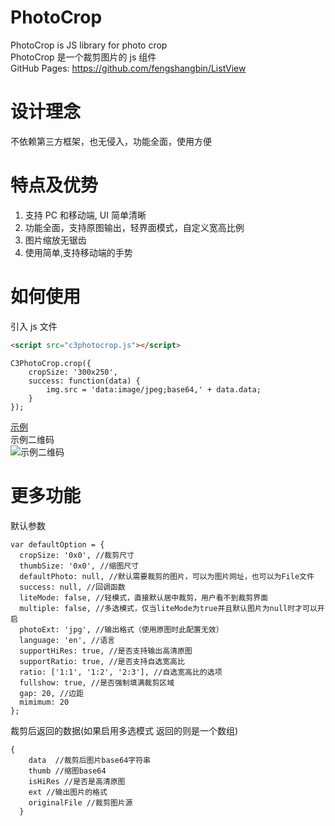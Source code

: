 # PhotoCrop

PhotoCrop is JS library for photo crop  
PhotoCrop 是一个裁剪图片的 js 组件  
GitHub Pages: https://github.com/fengshangbin/ListView

# 设计理念

不依赖第三方框架，也无侵入，功能全面，使用方便

# 特点及优势

1. 支持 PC 和移动端, UI 简单清晰
2. 功能全面，支持原图输出，轻界面模式，自定义宽高比例
3. 图片缩放无锯齿
4. 使用简单,支持移动端的手势

# 如何使用

引入 js 文件

```html
<script src="c3photocrop.js"></script>
```

```
C3PhotoCrop.crop({
    cropSize: '300x250',
    success: function(data) {
        img.src = 'data:image/jpeg;base64,' + data.data;
    }
});
```

[示例](http://www.fengshangbin.com/html/c3photocrop/)  
示例二维码  
![示例二维码](http://www.fengshangbin.com/html/c3photocrop/qrcode.png)

# 更多功能

默认参数

```
var defaultOption = {
  cropSize: '0x0', //裁剪尺寸
  thumbSize: '0x0', //缩图尺寸
  defaultPhoto: null, //默认需要裁剪的图片，可以为图片网址，也可以为File文件
  success: null, //回调函数
  liteMode: false, //轻模式，直接默认居中裁剪，用户看不到裁剪界面
  multiple: false, //多选模式，仅当liteMode为true并且默认图片为null时才可以开启
  photoExt: 'jpg', //输出格式（使用原图时此配置无效）
  language: 'en', //语言
  supportHiRes: true, //是否支持输出高清原图
  supportRatio: true, //是否支持自选宽高比
  ratio: ['1:1', '1:2', '2:3'], //自选宽高比的选项
  fullshow: true, //是否强制填满裁剪区域
  gap: 20, //边距
  mimimum: 20
};
```

裁剪后返回的数据(如果启用多选模式 返回的则是一个数组)

```
{
    data  //裁剪后图片base64字符串
    thumb //缩图base64
    isHiRes //是否是高清原图
    ext //输出图片的格式
    originalFile //裁剪图片源
  }
```

